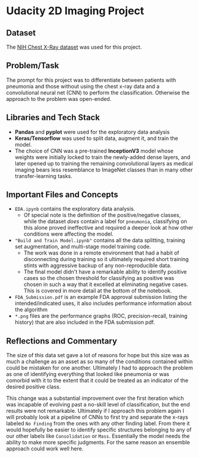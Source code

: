 # Udacity 2D Imaging Project

## Dataset

The [NIH Chest X-Ray dataset](https://www.kaggle.com/nih-chest-xrays/data) was used for this project.


## Problem/Task

The prompt for this project was to differentiate between patients with pneumonia and those without using the chest x-ray data and a convolutional neural net (CNN) to perform the classification. Otherwise the approach to the problem was open-ended.


## Libraries and Tech Stack

- **Pandas** and **pyplot** were used for the exploratory data analysis
- **Keras/Tensorflow** was used to split data, augment it, and train the model.
- The choice of CNN was a pre-trained **InceptionV3** model whose weights were initially locked to train the newly-added dense layers, and later opened up to training the remaining convolutional layers as medical imaging bears less resemblance to ImageNet classes than in many other transfer-learning tasks.

## Important Files and Concepts

- `EDA.ipynb` contains the exploratory data analysis.
  - Of special note is the definition of the positive/negative classes, while the dataset *does* contain a label for `pneumonia`, classifying on this alone proved ineffective and required a deeper look at how other conditions were affecting the model.
- `"Build and Train Model.ipynb"` contains all the data splitting, training set augmentation, and multi-stage model training code.
  - The work was done in a remote environment that had a habit of disconnecting during training so it ultimately required short training stints with aggressive backup of any non-reproducible data.
  - The final model didn't have a remarkable ability to identify positive cases so the chosen threshold for classifying as positive was chosen in such a way that it excelled at eliminating negative cases. This is covered in more detail at the bottom of the notebook.
- `FDA_Submission.pdf` is an example FDA approval submission listing the intended/indicated uses, it also includes performance information about the algorithm
- `*.png` files are the performance graphs (ROC, precision-recall, training history) that are also included in the FDA submission pdf.


## Reflections and Commentary

The size of this data set gave a lot of reasons for hope but this size was as much a challenge as an asset as so many of the conditions contained within could be mistaken for one another. Ultimately I had to approach the problem as one of identifying everything that looked like pneumonia or was comorbid with it to the extent that it could be treated as an indicator of the desired positive class.

This change was a substantial improvement over the first iteration which was incapable of evolving past a no-skill level of classification, but the end results were not remarkable. Ultimately if I approach this problem again I will probably look at a pipeline of CNNs to first try and separate the x-rays labeled `No Finding` from the ones with any other finding label. From there it would hopefully be easier to identify specific structures belonging to any of our other labels like `Consolidation` or `Mass`. Essentially the model needs the ability to make more specific judgments. For the same reason an ensemble approach could work well here.
